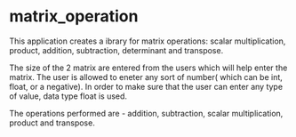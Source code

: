 # matrix_operation
This application creates a ibrary for matrix operations:  scalar multiplication, product, addition, subtraction, determinant and transpose.

The size of the 2 matrix are entered from the users which will help enter the matrix. The user is allowed to eneter any sort of number( which can be int, float, or a negative). In order to make sure that the user can enter any type of value, data type float is used. 

The operations performed are - addition, subtraction, scalar multiplication, product and transpose. 
